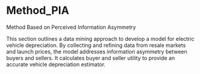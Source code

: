 # Method_PIA
Method Based on Perceived Information Asymmetry

This section outlines a data mining approach to develop a model for electric vehicle depreciation. By collecting and refining data from resale markets and launch prices, the model addresses information asymmetry between buyers and sellers. It calculates buyer and seller utility to provide an accurate vehicle depreciation estimator.


